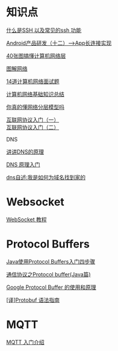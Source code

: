 # 知识点

[什么是SSH 以及常见的ssh 功能](https://blog.csdn.net/u013452337/article/details/80847113)

[Android产品研发（十二）-->App长连接实现](https://blog.csdn.net/qq_23547831/article/details/51690047)

[40张图搞懂计算机网络层](https://mp.weixin.qq.com/s/AOY4ZhkRc04r2ZPyZeIN5Q)

[图解网络](https://mp.weixin.qq.com/s/5PhLWZ4Z9kagZSBlhzcLAg)

[14道计算机网络面试题](https://mp.weixin.qq.com/s/BviNSXlPMg2ywzB7TQ4CQg)

[计算机网络基础知识总结](https://mp.weixin.qq.com/s/4T6VXpOyGnwoJI4T8k38VA)

[你真的懂网络分层模型吗](https://mp.weixin.qq.com/s/FYDPZ62v1t_bSZZ-d2DUzg)

[互联网协议入门（一）](http://www.ruanyifeng.com/blog/2012/05/internet_protocol_suite_part_i.html)  
[互联网协议入门（二）](http://www.ruanyifeng.com/blog/2012/06/internet_protocol_suite_part_ii.html)

DNS

[讲讲DNS的原理](https://zhuanlan.zhihu.com/p/79350395?hmsr=toutiao.io&utm_medium=toutiao.io&utm_source=toutiao.io)

[DNS 原理入门](http://www.ruanyifeng.com/blog/2016/06/dns.html)

[dns自述:我是如何为域名找到家的](https://mp.weixin.qq.com/s/2vn6O21eu5XBRnQuMKP2GA)

# Websocket

[WebSocket 教程](http://www.ruanyifeng.com/blog/2017/05/websocket.html)

# Protocol Buffers

[Java使用Protocol Buffers入门四步骤](https://blog.csdn.net/xiao__gui/article/details/36643949)

[通信协议之Protocol buffer(Java篇)](https://frank909.blog.csdn.net/article/details/53187780)

[Google Protocol Buffer 的使用和原理](https://www.ibm.com/developerworks/cn/linux/l-cn-gpb/index.html)

[[译]Protobuf 语法指南](https://colobu.com/2015/01/07/Protobuf-language-guide/)

# MQTT

[MQTT 入门介绍](https://www.runoob.com/w3cnote/mqtt-intro.html)







